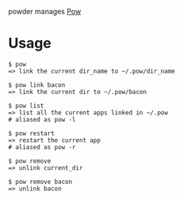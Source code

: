 powder manages [Pow](http://pow.cx/)

# Usage #

    $ pow
    => link the current dir_name to ~/.pow/dir_name

    $ pow link bacon
    => link the current dir to ~/.pow/bacon

    $ pow list
    => list all the current apps linked in ~/.pow
    # aliased as pow -l

    $ pow restart 
    => restart the current app
    # aliased as pow -r

    $ pow remove
    => unlink current_dir

    $ pow remove bacon
    => unlink bacon
